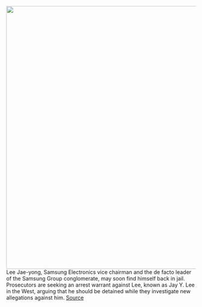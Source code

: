 <img src='https://cdn.vox-cdn.com/thumbor/x9ZRVDBRXKFu_ut1qvgM4UKdVS8=/0x0:4000x2666/1200x800/filters:focal(1680x453:2320x1093)/cdn.vox-cdn.com/uploads/chorus_image/image/66906174/1218336056.jpg.0.jpg' width='700px' /><br/>
Lee Jae-yong, Samsung Electronics vice chairman and the de facto leader of the Samsung Group conglomerate, may soon find himself back in jail. Prosecutors are seeking an arrest warrant against Lee, known as Jay Y. Lee in the West, arguing that he should be detained while they investigate new allegations against him.
<a href='https://www.theverge.com/2020/6/8/21283685/samsung-lee-jae-yong-new-charges-arrest-decision'> Source <a/>
